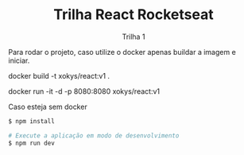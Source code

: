 <h1 align="center">Trilha React Rocketseat</h1>
<p align="center">Trilha 1</p>

Para rodar o projeto, caso utilize o docker apenas buildar a imagem e iniciar.

docker build -t xokys/react:v1 .

docker run -it -d -p 8080:8080 xokys/react:v1

Caso esteja sem docker

```bash
$ npm install

# Execute a aplicação em modo de desenvolvimento
$ npm run dev
```


